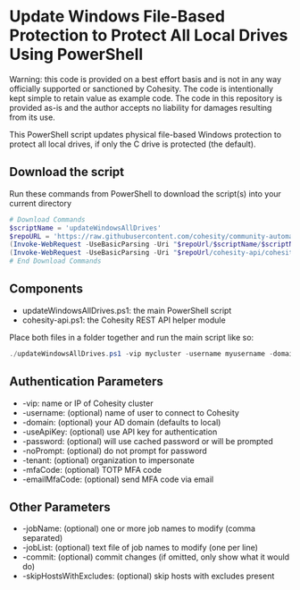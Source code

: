 # Update Windows File-Based Protection to Protect All Local Drives Using PowerShell

Warning: this code is provided on a best effort basis and is not in any way officially supported or sanctioned by Cohesity. The code is intentionally kept simple to retain value as example code. The code in this repository is provided as-is and the author accepts no liability for damages resulting from its use.

This PowerShell script updates physical file-based Windows protection to protect all local drives, if only the C drive is protected (the default).

## Download the script

Run these commands from PowerShell to download the script(s) into your current directory

```powershell
# Download Commands
$scriptName = 'updateWindowsAllDrives'
$repoURL = 'https://raw.githubusercontent.com/cohesity/community-automation-samples/main/powershell'
(Invoke-WebRequest -UseBasicParsing -Uri "$repoUrl/$scriptName/$scriptName.ps1").content | Out-File "$scriptName.ps1"; (Get-Content "$scriptName.ps1") | Set-Content "$scriptName.ps1"
(Invoke-WebRequest -UseBasicParsing -Uri "$repoUrl/cohesity-api/cohesity-api.ps1").content | Out-File cohesity-api.ps1; (Get-Content cohesity-api.ps1) | Set-Content cohesity-api.ps1
# End Download Commands
```

## Components

* updateWindowsAllDrives.ps1: the main PowerShell script
* cohesity-api.ps1: the Cohesity REST API helper module

Place both files in a folder together and run the main script like so:

```powershell
./updateWindowsAllDrives.ps1 -vip mycluster -username myusername -domain mydomain.net
```

## Authentication Parameters

* -vip: name or IP of Cohesity cluster
* -username: (optional) name of user to connect to Cohesity
* -domain: (optional) your AD domain (defaults to local)
* -useApiKey: (optional) use API key for authentication
* -password: (optional) will use cached password or will be prompted
* -noPrompt: (optional) do not prompt for password
* -tenant: (optional) organization to impersonate
* -mfaCode: (optional) TOTP MFA code
* -emailMfaCode: (optional) send MFA code via email

## Other Parameters

* -jobName: (optional) one or more job names to modify (comma separated)
* -jobList: (optional) text file of job names to modify (one per line)
* -commit: (optional) commit changes (if omitted, only show what it would do)
* -skipHostsWithExcludes: (optional) skip hosts with excludes present
